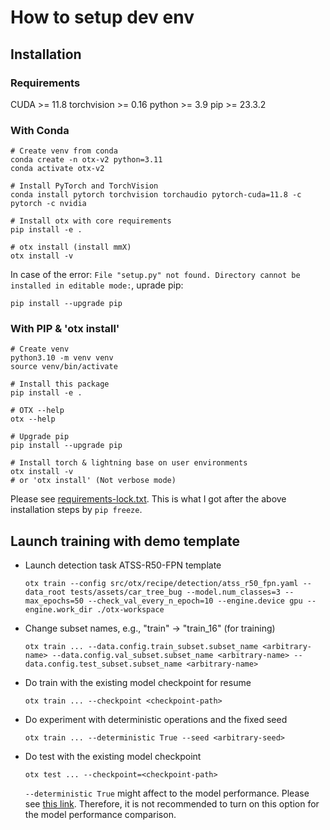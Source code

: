 # How to setup dev env

## Installation

### Requirements

CUDA >= 11.8
torchvision >= 0.16
python >= 3.9
pip >= 23.3.2

### With Conda

```console
# Create venv from conda
conda create -n otx-v2 python=3.11
conda activate otx-v2

# Install PyTorch and TorchVision
conda install pytorch torchvision torchaudio pytorch-cuda=11.8 -c pytorch -c nvidia

# Install otx with core requirements
pip install -e .

# otx install (install mmX)
otx install -v
```

In case of the error: `File "setup.py" not found. Directory cannot be installed in editable mode:`, uprade pip:

```
pip install --upgrade pip
```

### With PIP & 'otx install'

```console
# Create venv
python3.10 -m venv venv
source venv/bin/activate

# Install this package
pip install -e .

# OTX --help
otx --help

# Upgrade pip
pip install --upgrade pip

# Install torch & lightning base on user environments
otx install -v
# or 'otx install' (Not verbose mode)
```

Please see [requirements-lock.txt](requirements-lock.txt). This is what I got after the above installation steps by `pip freeze`.

## Launch training with demo template

- Launch detection task ATSS-R50-FPN template

  ```console
  otx train --config src/otx/recipe/detection/atss_r50_fpn.yaml --data_root tests/assets/car_tree_bug --model.num_classes=3 --max_epochs=50 --check_val_every_n_epoch=10 --engine.device gpu --engine.work_dir ./otx-workspace
  ```

- Change subset names, e.g., "train" -> "train_16" (for training)

  ```console
  otx train ... --data.config.train_subset.subset_name <arbitrary-name> --data.config.val_subset.subset_name <arbitrary-name> --data.config.test_subset.subset_name <arbitrary-name>
  ```

- Do train with the existing model checkpoint for resume

  ```console
  otx train ... --checkpoint <checkpoint-path>
  ```

- Do experiment with deterministic operations and the fixed seed

  ```console
  otx train ... --deterministic True --seed <arbitrary-seed>
  ```

- Do test with the existing model checkpoint

  ```console
  otx test ... --checkpoint=<checkpoint-path>
  ```

  `--deterministic True` might affect to the model performance. Please see [this link](https://lightning.ai/docs/pytorch/stable/common/trainer.html#deterministic). Therefore, it is not recommended to turn on this option for the model performance comparison.
